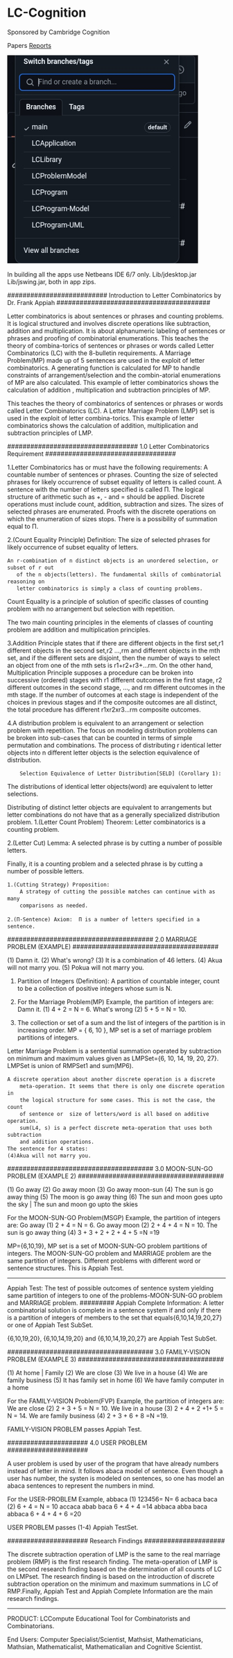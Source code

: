# LC-Cognition
Sponsored by Cambridge Cognition

Papers
<a href="https://archive.org/details/lcinterface-meta-modeldoc">Reports</a>

<img src="https://github.com/fanhubgt/LC-Cognition/blob/e741feaa73f3bfdbe2193ef546fca3b3bfdd9953/Screenshot_20250306-140058_1.png"/>

In building all the apps use Netbeans IDE 6/7 only. 
Lib/jdesktop.jar
Lib/jswing.jar, both in app zips.

##########################
                 Introduction to Letter Combinatorics
                                   by 
                            Dr. Frank Appiah
                ########################################

Letter combinatorics is about sentences or phrases and counting problems. 
It is logical structured and involves discrete operations like subtraction,
addition and multiplication. 
It is about alphanumeric labeling of sentences or phrases and proofing of 
combinatorial enumerations. This teaches the theory of combina-torics of sentences 
or phrases or words called Letter Combinatorics (LC) with the 8-bulletin requirements.
A Marriage Problem(MP) made up of 5 sentences are used in the exploit of letter combinatorics. 
A generating function is calculated for MP  to handle constraints of arrangement/selection and
the combin-atorial enumerations of MP are also calculated. This example of letter combinatorics
 shows the calculation of addition , multiplication and subtraction principles of MP.

This teaches the theory of combinatorics of sentences or 
phrases or words called Letter Combinatorics (LC). 
A Letter Marriage Problem (LMP) set is used in the exploit 
of letter combina-torics.  This example of letter combinatorics 
shows the calculation of addition, multiplication and subtraction principles of LMP.

##################################
1.0 Letter Combinatorics Requirement
##################################

1.Letter Combinatorics has or must have the following requirements:
		A countable number of sentences or phrases.
		Counting the size of selected phrases for likely occurrence of 
                        subset equality of letters is called count.
		A sentence with the number of letters specified is called П.
		The logical structure of arithmetic such as +, - and = should be applied.
		Discrete operations must include count, addition, subtraction and sizes.
		The sizes of selected phrases are enumerated.
		Proofs with the discrete operations on which the enumeration of sizes stops.
		There is a possibility of summation equal to П.

2.(Count Equality Principle) Definition: 
The size of selected phrases for likely occurrence of subset equality of letters.

	An r-combination of n distinct objects is an unordered selection, or subset of r out
       of the n objects(letters). The fundamental skills of combinatorial reasoning on 
       letter combinatorics is simply a class of counting problems. 

Count Equality is a principle of solution of specific classes of counting 
problem with no arrangement but selection with repetition. 

The two main counting principles in the elements of classes of counting problem 
are addition and multiplication principles. 

3.Addition Principle states that if there are  different objects in the first set,r1 
 different objects in the second set,r2 ...,rm and  different objects in the mth
 set, and if the different sets are disjoint, then the number of ways to select 
an object from one of the mth sets is r1+r2+r3+...rm. 
	On the other hand, Multiplication Principle supposes a procedure can be 
broken into successive (ordered) stages with r1 different outcomes in the first 
stage, r2 different outcomes in the second stage, …, and rm different outcomes 
in the mth stage. 
If the number of outcomes at each stage is independent of the choices in previous
stages and if the composite outcomes are all distinct, the total procedure has 
different r1xr2xr3...rm composite outcomes.

4.A distribution problem is equivalent to an arrangement or selection problem 
with repetition. 
The focus on modeling distribution problems can be broken into sub-cases that 
can be counted in terms of simple permutation and combinations. The process of 
distributing r identical letter objects into n different letter objects is the 
selection equivalence of distribution. 

		Selection Equivalence of Letter Distribution[SELD] (Corollary 1): 
The distributions of identical letter objects(word) are equivalent to letter 
selections.

Distributing of distinct letter objects are equivalent to arrangements but letter
 combinations do not have that as a generally specialized distribution problem.
1.(Letter Count Problem) Theorem: Letter combinatorics is a counting problem.

2.(Letter Cut) Lemma: A selected phrase is by cutting a number of possible letters.

Finally, it is a counting problem and a selected phrase is by cutting a number of
 possible letters.

	1.(Cutting Strategy) Proposition: 
        A strategy of cutting the possible matches can continue with as many 
        comparisons as needed.

	2.(П-Sentence) Axiom:  П is a number of letters specified in a sentence.

######################################
2.0 MARRIAGE PROBLEM (EXAMPLE)
######################################

(1) Damn it.
(2) What's wrong?
(3) It is a combination of 46 letters.
(4) Akua will not marry you.
(5) Pokua will not marry you.

1. Partition of Integers (Definition): A partition of countable integer, count 
to be a collection of positive integers whose sum is N. 
 
2. For the Marriage Problem(MP) Example, the partition of integers are: 
Damn       it.              (1)
4        +    2      =  N  = 6.
What's    wrong          (2)
5        +    5      =  N   = 10.
3. The collection or set of a sum and the list of integers of the partition is 
in increasing order. 
MP = { 6, 10 },  MP set is a set of marriage problem partitions of integers. 


Letter Marriage Problem is a sentential summation  operated by subtraction on 
minimum and maximum  values given as LMPSet={6, 10, 14, 19, 20, 27}. LMPSet is 
union of RMPSet1 and sum(MP6).

	A discrete operation about another discrete operation is a discrete 
        meta-operation. It seems that there is only one discrete operation in 
        the logical structure for some cases. This is not the case, the count 
        of sentence or  size of letters/word is all based on additive operation.
        sum(L4, s) is a perfect discrete meta-operation that uses both  subtraction 
        and addition operations. 
	The sentence for 4 states:
	(4)Akua will not marry you.

######################################
3.0 MOON-SUN-GO PROBLEM (EXAMPLE 2)
######################################

(1) Go away
(2) Go away moon
(3) Go away moon-sun
(4) The sun is go away thing
(5) The moon is go away thing
(6) The sun and moon goes upto the sky  | The sun and moon go upto the skies

For the MOON-SUN-GO Problem(MSGP) Example, the partition of integers are: 
Go       away                   (1)
2    +    4           =  N   = 6.
Go      away      moon          (2)
2   +    4     +    4 =  N   = 10.
The sun is  go away thing    (4)
3 + 3 + 2 + 2 + 4  + 5    =N =19

MP={6,10,19}, MP set is a set of MOON-SUN-GO problem partitions of integers. 
The MOON-SUN-GO problem and MARRIAGE problem are the same partition of integers.
Different problems with different word or sentence structures. This is Appiah Test.

--------------------------------
Appiah Test: The test of possible outcomes of sentence system yielding same 
partition of integers to one of the problems-MOON-SUN-GO problem and MARRIAGE 
problem.
#########
      Appiah Complete Information:
        A letter combinatorial solution is complete in a sentence system
        if and only if there is a partition of integers of members to the 
        set that equals{6,10,14,19,20,27} or one of Appiah Test SubSet.

 {6,10,19,20},  {6,10,14,19,20} and  {6,10,14,19,20,27} are Appiah Test SubSet.


######################################
3.0 FAMILY-VISION PROBLEM (EXAMPLE 3)
######################################

(1) At home | Family
(2) We are close
(3) We live in a house
(4) We are family business
(5) It has family set in home
(6) We have family computer in a home

For the FAMILY-VISION Problem(FVP) Example, the partition of integers are: 
We   are  close            (2)
2  +  3  +  5       =  N   = 10.
We live in a house         (3)
2 + 4 + 2 +1+ 5     =  N   = 14.
We are family business    (4)
2 + 3 + 6    +   8   =N =19.

FAMILY-VISION PROBLEM passes Appiah Test.



#####################
4.0 USER PROBLEM
#####################

A user problem is used by user of the program that have already numbers instead 
of letter in mind. It follows abaca model of sentence. Even though a user has
number, the systen is modeled on sentences, so one has model an abaca sentences
to represent the numbers in mind.

For the USER-PROBLEM Example,
abbaca      (1)
123456= N= 6
acbaca  baca (2)
  6    + 4   = N = 10
accaca   abab  baca
  6    +   4  + 4 =14
abbaca   abba  baca   abbaca
 6    +   4  +  4    +   6    =20

USER PROBLEM passes (1-4) Appiah TestSet.

#####################
Research Findings
#####################

The discrete subtraction operation of LMP is the same to the real marriage 
problem (RMP) is the first research finding. The meta-operation of LMP is 
the second research finding based on the determination of all counts of LC 
on LMPset.
The research finding is based on the introduction of discrete subtraction 
operation on the minimum and maximum summations in LC of RMP.Finally, Appiah Test 
and Appiah Complete Information are the main research findings.


-----------------------------------------------------------------
PRODUCT: LCCompute Educational Tool for Combinatorists and Combinatorians.

End Users: Computer Specialist/Scientist, Mathsist, Mathematicians, 
Mathsian, Mathematicalist, Mathematicalian and Cognitive Scientist.
